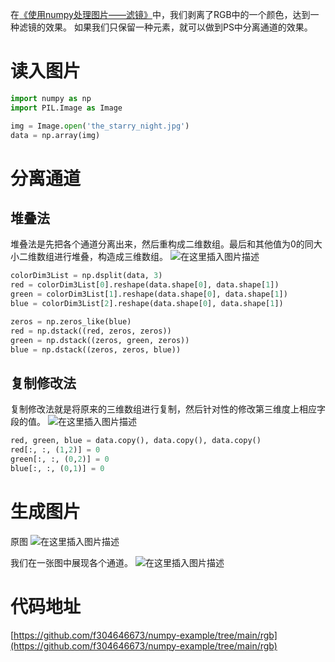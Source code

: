 在[《使用numpy处理图片——滤镜》](https://fangliang.blog.csdn.net/article/details/135510077)中，我们剥离了RGB中的一个颜色，达到一种滤镜的效果。
如果我们只保留一种元素，就可以做到PS中分离通道的效果。
# 读入图片

```python
import numpy as np
import PIL.Image as Image

img = Image.open('the_starry_night.jpg')
data = np.array(img)
```

# 分离通道
## 堆叠法
堆叠法是先把各个通道分离出来，然后重构成二维数组。最后和其他值为0的同大小二维数组进行堆叠，构造成三维数组。
![在这里插入图片描述](https://img-blog.csdnimg.cn/direct/bab7ec591dd5492eb529ffd80e10e601.png)

```python
colorDim3List = np.dsplit(data, 3)
red = colorDim3List[0].reshape(data.shape[0], data.shape[1])
green = colorDim3List[1].reshape(data.shape[0], data.shape[1])
blue = colorDim3List[2].reshape(data.shape[0], data.shape[1])

zeros = np.zeros_like(blue)
red = np.dstack((red, zeros, zeros))
green = np.dstack((zeros, green, zeros))
blue = np.dstack((zeros, zeros, blue))
```
## 复制修改法
复制修改法就是将原来的三维数组进行复制，然后针对性的修改第三维度上相应字段的值。
![在这里插入图片描述](https://img-blog.csdnimg.cn/direct/c12d45cad9a948e780fd397e81efee33.png)

```python
red, green, blue = data.copy(), data.copy(), data.copy()
red[:, :, (1,2)] = 0
green[:, :, (0,2)] = 0
blue[:, :, (0,1)] = 0
```

# 生成图片
原图
![在这里插入图片描述](https://img-blog.csdnimg.cn/direct/27abd028af384174a610670d1f1b2fe3.jpeg#pic_center)

我们在一张图中展现各个通道。
![在这里插入图片描述](https://img-blog.csdnimg.cn/direct/78aa842066b141069023d37278cb6962.png#pic_center)
# 代码地址
[https://github.com/f304646673/numpy-example/tree/main/rgb](https://github.com/f304646673/numpy-example/tree/main/rgb)
